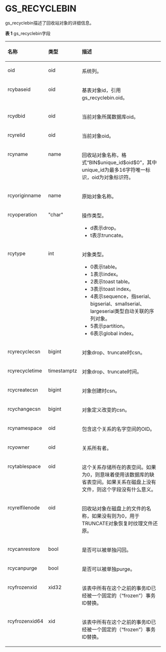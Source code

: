 # GS\_RECYCLEBIN

gs\_recyclebin描述了回收站对象的详细信息。

**表 1**  gs\_recyclebin字段

<a name="table165293775215"></a>
<table><thead align="left"><tr id="row12247437185219"><th class="cellrowborder" valign="top" width="20.3%" id="mcps1.2.4.1.1"><p id="p12475373526"><a name="p12475373526"></a><a name="p12475373526"></a>名称</p>
</th>
<th class="cellrowborder" valign="top" width="17.8%" id="mcps1.2.4.1.2"><p id="p6247183715525"><a name="p6247183715525"></a><a name="p6247183715525"></a>类型</p>
</th>
<th class="cellrowborder" valign="top" width="61.9%" id="mcps1.2.4.1.3"><p id="p6247113785216"><a name="p6247113785216"></a><a name="p6247113785216"></a>描述</p>
</th>
</tr>
</thead>
<tbody><tr id="row1924713375522"><td class="cellrowborder" valign="top" width="20.3%" headers="mcps1.2.4.1.1 "><p id="p72471237105219"><a name="p72471237105219"></a><a name="p72471237105219"></a>oid</p>
</td>
<td class="cellrowborder" valign="top" width="17.8%" headers="mcps1.2.4.1.2 "><p id="p3247837105214"><a name="p3247837105214"></a><a name="p3247837105214"></a>oid</p>
</td>
<td class="cellrowborder" valign="top" width="61.9%" headers="mcps1.2.4.1.3 "><p id="p11247143711529"><a name="p11247143711529"></a><a name="p11247143711529"></a>系统列。</p>
</td>
</tr>
<tr id="row172471137155215"><td class="cellrowborder" valign="top" width="20.3%" headers="mcps1.2.4.1.1 "><p id="p9248143785217"><a name="p9248143785217"></a><a name="p9248143785217"></a>rcybaseid</p>
</td>
<td class="cellrowborder" valign="top" width="17.8%" headers="mcps1.2.4.1.2 "><p id="p62481537205220"><a name="p62481537205220"></a><a name="p62481537205220"></a>oid</p>
</td>
<td class="cellrowborder" valign="top" width="61.9%" headers="mcps1.2.4.1.3 "><p id="p8248133710526"><a name="p8248133710526"></a><a name="p8248133710526"></a>基表对象id，引用gs_recyclebin.oid。</p>
</td>
</tr>
<tr id="row20248193725219"><td class="cellrowborder" valign="top" width="20.3%" headers="mcps1.2.4.1.1 "><p id="p32481037145214"><a name="p32481037145214"></a><a name="p32481037145214"></a>rcydbid</p>
</td>
<td class="cellrowborder" valign="top" width="17.8%" headers="mcps1.2.4.1.2 "><p id="p2024810376522"><a name="p2024810376522"></a><a name="p2024810376522"></a>oid</p>
</td>
<td class="cellrowborder" valign="top" width="61.9%" headers="mcps1.2.4.1.3 "><p id="p17248837195214"><a name="p17248837195214"></a><a name="p17248837195214"></a>当前对象所属数据库oid。</p>
</td>
</tr>
<tr id="row1999202511419"><td class="cellrowborder" valign="top" width="20.3%" headers="mcps1.2.4.1.1 "><p id="p1754716331041"><a name="p1754716331041"></a><a name="p1754716331041"></a>rcyrelid</p>
</td>
<td class="cellrowborder" valign="top" width="17.8%" headers="mcps1.2.4.1.2 "><p id="p15476331845"><a name="p15476331845"></a><a name="p15476331845"></a>oid</p>
</td>
<td class="cellrowborder" valign="top" width="61.9%" headers="mcps1.2.4.1.3 "><p id="p6548143310410"><a name="p6548143310410"></a><a name="p6548143310410"></a>当前对象oid。</p>
</td>
</tr>
<tr id="row92481137155216"><td class="cellrowborder" valign="top" width="20.3%" headers="mcps1.2.4.1.1 "><p id="p152481437175210"><a name="p152481437175210"></a><a name="p152481437175210"></a>rcyname</p>
</td>
<td class="cellrowborder" valign="top" width="17.8%" headers="mcps1.2.4.1.2 "><p id="p13248123785218"><a name="p13248123785218"></a><a name="p13248123785218"></a>name</p>
</td>
<td class="cellrowborder" valign="top" width="61.9%" headers="mcps1.2.4.1.3 "><p id="p224843710527"><a name="p224843710527"></a><a name="p224843710527"></a>回收站对象名称，格式“BIN$unique_id$oid$0”，其中unique_id为最多16字符唯一标识，oid为对象标识符。</p>
</td>
</tr>
<tr id="row12248173735215"><td class="cellrowborder" valign="top" width="20.3%" headers="mcps1.2.4.1.1 "><p id="p1424873710529"><a name="p1424873710529"></a><a name="p1424873710529"></a>rcyoriginname</p>
</td>
<td class="cellrowborder" valign="top" width="17.8%" headers="mcps1.2.4.1.2 "><p id="p1524853711521"><a name="p1524853711521"></a><a name="p1524853711521"></a>name</p>
</td>
<td class="cellrowborder" valign="top" width="61.9%" headers="mcps1.2.4.1.3 "><p id="p19248337145218"><a name="p19248337145218"></a><a name="p19248337145218"></a>原始对象名称。</p>
</td>
</tr>
<tr id="row192483377521"><td class="cellrowborder" valign="top" width="20.3%" headers="mcps1.2.4.1.1 "><p id="p162480379527"><a name="p162480379527"></a><a name="p162480379527"></a>rcyoperation</p>
</td>
<td class="cellrowborder" valign="top" width="17.8%" headers="mcps1.2.4.1.2 "><p id="p0248173712522"><a name="p0248173712522"></a><a name="p0248173712522"></a>"char"</p>
</td>
<td class="cellrowborder" valign="top" width="61.9%" headers="mcps1.2.4.1.3 "><p id="p124833719522"><a name="p124833719522"></a><a name="p124833719522"></a>操作类型。</p>
<a name="ul9248537185214"></a><a name="ul9248537185214"></a><ul id="ul9248537185214"><li>d表示drop。</li><li>t表示truncate。</li></ul>
</td>
</tr>
<tr id="row15249143716526"><td class="cellrowborder" valign="top" width="20.3%" headers="mcps1.2.4.1.1 "><p id="p162491437205212"><a name="p162491437205212"></a><a name="p162491437205212"></a>rcytype</p>
</td>
<td class="cellrowborder" valign="top" width="17.8%" headers="mcps1.2.4.1.2 "><p id="p824923713529"><a name="p824923713529"></a><a name="p824923713529"></a>int</p>
</td>
<td class="cellrowborder" valign="top" width="61.9%" headers="mcps1.2.4.1.3 "><p id="p72496378525"><a name="p72496378525"></a><a name="p72496378525"></a>对象类型。</p>
<a name="ul182491437115217"></a><a name="ul182491437115217"></a><ul id="ul182491437115217"><li>0表示table。</li><li>1表示index。</li><li>2表示toast table。</li><li>3表示toast index。</li><li>4表示sequence，指serial、bigserial、smallserial、largeserial类型自动关联的序列对象。</li><li>5表示partition。</li><li>6表示global index。</li></ul>
</td>
</tr>
<tr id="row172491037175215"><td class="cellrowborder" valign="top" width="20.3%" headers="mcps1.2.4.1.1 "><p id="p10249123715213"><a name="p10249123715213"></a><a name="p10249123715213"></a>rcyrecyclecsn</p>
</td>
<td class="cellrowborder" valign="top" width="17.8%" headers="mcps1.2.4.1.2 "><p id="p15249163715219"><a name="p15249163715219"></a><a name="p15249163715219"></a>bigint</p>
</td>
<td class="cellrowborder" valign="top" width="61.9%" headers="mcps1.2.4.1.3 "><p id="p1249133714525"><a name="p1249133714525"></a><a name="p1249133714525"></a>对象drop、truncate时csn。</p>
</td>
</tr>
<tr id="row202491937195219"><td class="cellrowborder" valign="top" width="20.3%" headers="mcps1.2.4.1.1 "><p id="p1024933775212"><a name="p1024933775212"></a><a name="p1024933775212"></a>rcyrecycletime</p>
</td>
<td class="cellrowborder" valign="top" width="17.8%" headers="mcps1.2.4.1.2 "><p id="p132491137195213"><a name="p132491137195213"></a><a name="p132491137195213"></a>timestamptz</p>
</td>
<td class="cellrowborder" valign="top" width="61.9%" headers="mcps1.2.4.1.3 "><p id="p32491237135212"><a name="p32491237135212"></a><a name="p32491237135212"></a>对象drop、truncate时间。</p>
</td>
</tr>
<tr id="row1624915373526"><td class="cellrowborder" valign="top" width="20.3%" headers="mcps1.2.4.1.1 "><p id="p9250737165218"><a name="p9250737165218"></a><a name="p9250737165218"></a>rcycreatecsn</p>
</td>
<td class="cellrowborder" valign="top" width="17.8%" headers="mcps1.2.4.1.2 "><p id="p1025015379526"><a name="p1025015379526"></a><a name="p1025015379526"></a>bigint</p>
</td>
<td class="cellrowborder" valign="top" width="61.9%" headers="mcps1.2.4.1.3 "><p id="p1425043718525"><a name="p1425043718525"></a><a name="p1425043718525"></a>对象创建时csn。</p>
</td>
</tr>
<tr id="row12250237155218"><td class="cellrowborder" valign="top" width="20.3%" headers="mcps1.2.4.1.1 "><p id="p8250337115219"><a name="p8250337115219"></a><a name="p8250337115219"></a>rcychangecsn</p>
</td>
<td class="cellrowborder" valign="top" width="17.8%" headers="mcps1.2.4.1.2 "><p id="p6250337115210"><a name="p6250337115210"></a><a name="p6250337115210"></a>bigint</p>
</td>
<td class="cellrowborder" valign="top" width="61.9%" headers="mcps1.2.4.1.3 "><p id="p1250173719522"><a name="p1250173719522"></a><a name="p1250173719522"></a>对象定义改变的csn。</p>
</td>
</tr>
<tr id="row1725083755217"><td class="cellrowborder" valign="top" width="20.3%" headers="mcps1.2.4.1.1 "><p id="p172501037105217"><a name="p172501037105217"></a><a name="p172501037105217"></a>rcynamespace</p>
</td>
<td class="cellrowborder" valign="top" width="17.8%" headers="mcps1.2.4.1.2 "><p id="p925093720524"><a name="p925093720524"></a><a name="p925093720524"></a>oid</p>
</td>
<td class="cellrowborder" valign="top" width="61.9%" headers="mcps1.2.4.1.3 "><p id="p725012375525"><a name="p725012375525"></a><a name="p725012375525"></a>包含这个关系的名字空间的OID。</p>
</td>
</tr>
<tr id="row1725013755218"><td class="cellrowborder" valign="top" width="20.3%" headers="mcps1.2.4.1.1 "><p id="p5250037155213"><a name="p5250037155213"></a><a name="p5250037155213"></a>rcyowner</p>
</td>
<td class="cellrowborder" valign="top" width="17.8%" headers="mcps1.2.4.1.2 "><p id="p172504373522"><a name="p172504373522"></a><a name="p172504373522"></a>oid</p>
</td>
<td class="cellrowborder" valign="top" width="61.9%" headers="mcps1.2.4.1.3 "><p id="p32507375523"><a name="p32507375523"></a><a name="p32507375523"></a>关系所有者。</p>
</td>
</tr>
<tr id="row525015378522"><td class="cellrowborder" valign="top" width="20.3%" headers="mcps1.2.4.1.1 "><p id="p225013710523"><a name="p225013710523"></a><a name="p225013710523"></a>rcytablespace</p>
</td>
<td class="cellrowborder" valign="top" width="17.8%" headers="mcps1.2.4.1.2 "><p id="p82507377523"><a name="p82507377523"></a><a name="p82507377523"></a>oid</p>
</td>
<td class="cellrowborder" valign="top" width="61.9%" headers="mcps1.2.4.1.3 "><p id="p92501737125218"><a name="p92501737125218"></a><a name="p92501737125218"></a>这个关系存储所在的表空间。如果为0，则意味着使用该数据库的缺省表空间。如果关系在磁盘上没有文件，则这个字段没有什么意义。</p>
</td>
</tr>
<tr id="row15250103713521"><td class="cellrowborder" valign="top" width="20.3%" headers="mcps1.2.4.1.1 "><p id="p1525015375521"><a name="p1525015375521"></a><a name="p1525015375521"></a>rcyrelfilenode</p>
</td>
<td class="cellrowborder" valign="top" width="17.8%" headers="mcps1.2.4.1.2 "><p id="p11251737125217"><a name="p11251737125217"></a><a name="p11251737125217"></a>oid</p>
</td>
<td class="cellrowborder" valign="top" width="61.9%" headers="mcps1.2.4.1.3 "><p id="p1525163717524"><a name="p1525163717524"></a><a name="p1525163717524"></a>回收站对象在磁盘上的文件的名称，如果没有则为0，用于TRUNCATE对象恢复时纹理文件还原。</p>
</td>
</tr>
<tr id="row162519377527"><td class="cellrowborder" valign="top" width="20.3%" headers="mcps1.2.4.1.1 "><p id="p13251203735215"><a name="p13251203735215"></a><a name="p13251203735215"></a>rcycanrestore</p>
</td>
<td class="cellrowborder" valign="top" width="17.8%" headers="mcps1.2.4.1.2 "><p id="p525118377528"><a name="p525118377528"></a><a name="p525118377528"></a>bool</p>
</td>
<td class="cellrowborder" valign="top" width="61.9%" headers="mcps1.2.4.1.3 "><p id="p2025111370521"><a name="p2025111370521"></a><a name="p2025111370521"></a>是否可以被单独闪回。</p>
</td>
</tr>
<tr id="row625163717521"><td class="cellrowborder" valign="top" width="20.3%" headers="mcps1.2.4.1.1 "><p id="p192511437145219"><a name="p192511437145219"></a><a name="p192511437145219"></a>rcycanpurge</p>
</td>
<td class="cellrowborder" valign="top" width="17.8%" headers="mcps1.2.4.1.2 "><p id="p1251103711523"><a name="p1251103711523"></a><a name="p1251103711523"></a>bool</p>
</td>
<td class="cellrowborder" valign="top" width="61.9%" headers="mcps1.2.4.1.3 "><p id="p5251937135212"><a name="p5251937135212"></a><a name="p5251937135212"></a>是否可以被单独purge。</p>
</td>
</tr>
<tr id="row202511537125215"><td class="cellrowborder" valign="top" width="20.3%" headers="mcps1.2.4.1.1 "><p id="p425113714529"><a name="p425113714529"></a><a name="p425113714529"></a>rcyfrozenxid</p>
</td>
<td class="cellrowborder" valign="top" width="17.8%" headers="mcps1.2.4.1.2 "><p id="p925113735219"><a name="p925113735219"></a><a name="p925113735219"></a>xid32</p>
</td>
<td class="cellrowborder" valign="top" width="61.9%" headers="mcps1.2.4.1.3 "><p id="p42511237175211"><a name="p42511237175211"></a><a name="p42511237175211"></a>该表中所有在这个之前的事务ID已经被一个固定的（“frozen”）事务ID替换。</p>
</td>
</tr>
<tr id="row11251937175218"><td class="cellrowborder" valign="top" width="20.3%" headers="mcps1.2.4.1.1 "><p id="p3251163755213"><a name="p3251163755213"></a><a name="p3251163755213"></a>rcyfrozenxid64</p>
</td>
<td class="cellrowborder" valign="top" width="17.8%" headers="mcps1.2.4.1.2 "><p id="p132519372521"><a name="p132519372521"></a><a name="p132519372521"></a>xid</p>
</td>
<td class="cellrowborder" valign="top" width="61.9%" headers="mcps1.2.4.1.3 "><p id="p5251103710528"><a name="p5251103710528"></a><a name="p5251103710528"></a>该表中所有在这个之前的事务ID已经被一个固定的（“frozen”）事务ID替换。</p>
</td>
</tr>
</tbody>
</table>
